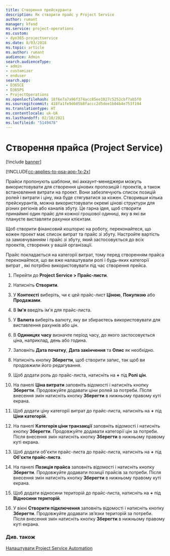 ```yaml
---
title: Створення прейскуранта
description: Як створити прайс у Project Service
author: rumant
manager: kfend
ms.service: project-operations
ms.custom:
- dyn365-projectservice
ms.date: 8/03/2018
ms.topic: article
ms.author: rumant
audience: Admin
search.audienceType:
- admin
- customizer
- enduser
search.app:
- D365CE
- D365PS
- ProjectOperations
ms.openlocfilehash: 18f6e7a7a96f374acc85ee1027c5252cbf7ab5f0
ms.sourcegitcommit: 418fa1fe9d605b8faccc2d5dee1b04b4e753f194
ms.translationtype: HT
ms.contentlocale: uk-UA
ms.lasthandoff: 02/10/2021
ms.locfileid: "5149478"
---
```

# <a name="create-a-price-list-project-service"></a>Створення прайса (Project Service)

[!include [banner](../includes/psa-now-project-operations.md)]

[!INCLUDE[cc-applies-to-psa-app-1x-2x](../includes/cc-applies-to-psa-app-1x-2x.md)]

Прайси пропонують шаблони, які аккаунт-менеджери можуть використовувати для створення цінових пропозицій і проектів, а також встановлення витрати на проект. Вони забезпечують список позицій ролей і витрати і ціну, яка буде стягуватися за кожен. Створивши кілька прейскурантів, можна використовувати окремі цінові структури для різних регіонів або каналів збуту. Це гарна ідея, щоб створити принаймні один прайс для кожної грошової одиниці, яку в які ви плануєте виставляти рахунки клієнтам.  
  
Щоб створити фінансовий кошторис на роботу, переконайтеся, що кожен проект має список витрат та прайс зі збуту. Настройте вартість за замовчуванням і прайс зі збуту, який застосовується до всіх проектів, створених у вашій організації.  
  
Прайс покладається на категорії витрат, тому перед створенням прайса переконайтеся, що ви вже налаштували ролі і будь-яких категорії витрат , які потрібно використовувати під час створення прейса.  
  
1.  Перейти до **Project Service > Прайс-листи**.  
  
2.  Натисніть **Створити**.  
  
3.  У **Контексті** виберіть, чи є цей прайс-лист **Ціною**, **Покупкою** або **Продажами**.  
  
4.  В **Ім'я** введіть ім'я для прайс-листа.  
  
5.  У **Валюта** виберіть валюту, яку ви збираєтесь використовувати для виставлення рахунків або цін.  
  
6.  В **Одиницях часу** визначте період часу, до якого застосовується ціна, наприклад, день або година.  
  
7.  Заповніть **Дата початку**, **Дата закінчення** та **Опис** як необхідно.   
  
8.  Натисніть кнопку **Зберегти**, щоб створити запис, так щоб ви продовжили його редагування.  
  
9. Щоб додати роль до прайс-листа, натисніть на **+** під **Ролі цін**.  
  
10. На панелі **Ціна витрати** заповніть відомості і натисніть кнопку **Зберегти**. Продовжуйте додавати ціни ролей за потреби. Після внесення змін натисніть кнопку **Зберегти** в нижньому правому куті екрана.  
  
11. Щоб додати ціну категорії витрат до прайс-листа, натисніть на **+** під **Ціни категорій**.  
  
12. На панелі **Категорія ціни транзакції** заповніть відомості і натисніть кнопку **Зберегти**. Продовжуйте додавати категорії цін за потреби. Після внесення змін натисніть кнопку **Зберегти** в нижньому правому куті екрана.  
  
13. Щоб додати об'єкти прайс-листа до прайс-листа, натисніть на **+** під **Об'єкти прайс-листа**.  
  
14. На панелі **Позиція прайса** заповніть відомості і натисніть кнопку **Зберегти**. Продовжуйте додавати позиції прайсів за потреби. Після внесення змін натисніть кнопку **Зберегти** в нижньому правому куті екрана.  
  
15. Щоб додати відносини територій до прайс-листа, натисніть на **+** під **Відносини територій**.  
  
16. У вікні **Створити підключення** заповніть відомості і натисніть кнопку **Зберегти**. Продовжуйте додавати зв’язки територій за потреби. Після внесення змін натисніть кнопку **Зберегти** в нижньому правому куті екрана.  
  
### <a name="see-also"></a>Див. також  
 [Налаштувати Project Service Automation](../psa/configure.md)
